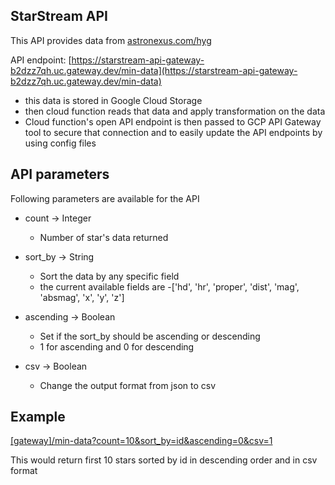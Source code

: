 ## StarStream API

This API provides data from [astronexus.com/hyg](astronexus.com/hyg)

API endpoint: [https://starstream-api-gateway-b2dzz7qh.uc.gateway.dev/min-data](https://starstream-api-gateway-b2dzz7qh.uc.gateway.dev/min-data)

- this data is stored in Google Cloud Storage
- then cloud function reads that data and apply transformation on the data
- Cloud function's open API endpoint is then passed to GCP API Gateway tool to secure that connection and to easily update the API endpoints by using config files

## API parameters

Following parameters are available for the API

- count -> Integer
  - Number of star's data returned

- sort_by -> String
  - Sort the data by any specific field
  - the current available fields are
    -['hd', 'hr', 'proper', 'dist', 'mag', 'absmag', 'x', 'y', 'z']

- ascending -> Boolean
  - Set if the sort_by should be ascending or descending
  - 1 for ascending and 0 for descending

- csv -> Boolean
  - Change the output format from json to csv

## Example

[[gateway]/min-data?count=10&sort_by=id&ascending=0&csv=1](https://starstream-api-gateway-b2dzz7qh.uc.gateway.dev/min-data?count=10&sort_by=id&ascending=0&csv=1)

This would return first 10 stars sorted by id in descending order and in csv format
